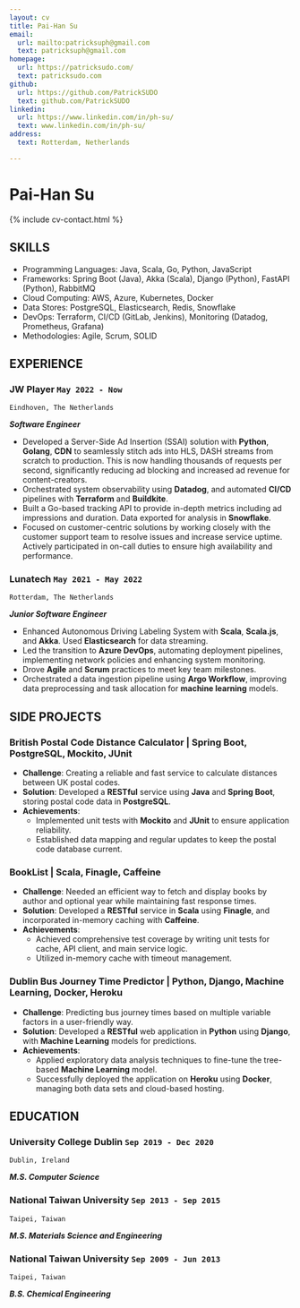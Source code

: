 ```yaml
---
layout: cv
title: Pai-Han Su
email:
  url: mailto:patricksuph@gmail.com
  text: patricksuph@gmail.com
homepage:
  url: https://patricksudo.com/
  text: patricksudo.com
github:
  url: https://github.com/PatrickSUDO
  text: github.com/PatrickSUDO
linkedin:
  url: https://www.linkedin.com/in/ph-su/
  text: www.linkedin.com/in/ph-su/
address:
  text: Rotterdam, Netherlands

---
```


# Pai-Han **Su**

<!--
include contact information from the front matter
Supported arguments:
    - homepage: url, text
    - phone
    - email
-->

{% include cv-contact.html %}


## SKILLS
- Programming Languages: Java, Scala, Go, Python, JavaScript
- Frameworks: Spring Boot (Java), Akka (Scala), Django (Python), FastAPI (Python), RabbitMQ
- Cloud Computing: AWS, Azure, Kubernetes, Docker
- Data Stores: PostgreSQL, Elasticsearch, Redis, Snowflake
- DevOps: Terraform, CI/CD (GitLab, Jenkins), Monitoring (Datadog, Prometheus, Grafana)
- Methodologies: Agile, Scrum, SOLID

## EXPERIENCE

### **JW Player**  `May 2022 - Now`

```
Eindhoven, The Netherlands
```

**_Software Engineer_**
- Developed a Server-Side Ad Insertion (SSAI) solution with **Python**, **Golang**, **CDN** to seamlessly stitch ads into HLS, DASH streams from scratch to production. This is now handling thousands of requests per second, significantly reducing ad blocking and increased ad revenue for content-creators.
- Orchestrated system observability using **Datadog**, and automated **CI/CD** pipelines with **Terraform** and **Buildkite**.
- Built a Go-based tracking API to provide in-depth metrics including ad impressions and duration. Data exported for analysis in **Snowflake**.
- Focused on customer-centric solutions by working closely with the customer support team to resolve issues and increase service uptime. Actively participated in on-call duties to ensure high availability and performance.


### **Lunatech**  `May 2021 - May 2022`

```
Rotterdam, The Netherlands
```

**_Junior Software Engineer_**

- Enhanced Autonomous Driving Labeling System with **Scala**, **Scala.js**, and **Akka**. Used **Elasticsearch** for data streaming.
- Led the transition to **Azure DevOps**, automating deployment pipelines, implementing network policies and enhancing system monitoring.
- Drove **Agile** and **Scrum** practices to meet key team milestones.
- Orchestrated a data ingestion pipeline using **Argo Workflow**, improving data preprocessing and task allocation for **machine learning** models.

## SIDE PROJECTS

### **British Postal Code Distance Calculator** | Spring Boot, PostgreSQL, Mockito, JUnit
- **Challenge**: Creating a reliable and fast service to calculate distances between UK postal codes.
- **Solution**: Developed a **RESTful** service using **Java** and **Spring Boot**, storing postal code data in **PostgreSQL**.
- **Achievements**:
  - Implemented unit tests with **Mockito** and **JUnit** to ensure application reliability.
  - Established data mapping and regular updates to keep the postal code database current.

### **BookList** | Scala, Finagle, Caffeine
- **Challenge**: Needed an efficient way to fetch and display books by author and optional year while maintaining fast response times.
- **Solution**: Developed a **RESTful** service in **Scala** using **Finagle**, and incorporated in-memory caching with **Caffeine**.
- **Achievements**:
  - Achieved comprehensive test coverage by writing unit tests for cache, API client, and main service logic.
  - Utilized in-memory cache with timeout management.
  
### **Dublin Bus Journey Time Predictor** | Python, Django, Machine Learning, Docker, Heroku
- **Challenge**: Predicting bus journey times based on multiple variable factors in a user-friendly way.
- **Solution**: Developed a **RESTful** web application in **Python** using **Django**, with **Machine Learning** models for predictions.
- **Achievements**:
  - Applied exploratory data analysis techniques to fine-tune the tree-based **Machine Learning** model.
  - Successfully deployed the application on **Heroku** using **Docker**, managing both data sets and cloud-based hosting.

## EDUCATION

### **University College Dublin** `Sep 2019 - Dec 2020`
```
Dublin, Ireland
```
**_M.S. Computer Science_**

### **National Taiwan University**   `Sep 2013 - Sep 2015`
```
Taipei, Taiwan
```
**_M.S. Materials Science and Engineering_**

### **National Taiwan University**   `Sep 2009 - Jun 2013`
```
Taipei, Taiwan
```
**_B.S. Chemical Engineering_**


<!-- ### Footer

Last updated: May 2023 -->
